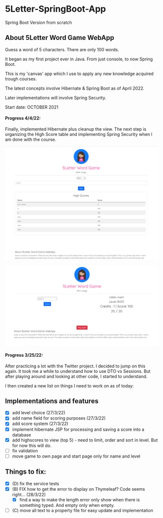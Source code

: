 # 5Letter-SpringBoot-App
 Spring Boot Version from scratch

## About 5Letter Word Game WebApp
Guess a word of 5 characters. There are only 100 words.

It began as my first project ever in Java. From just console, to now Spring Boot.

This is my 'canvas' app which I use to apply any new knowledge acquired trough courses.

The latest concepts involve Hibernate & Spring Boot as of April 2022.

Later implementations will involve Spring Security.


Start date: OCTOBER 2021

#### Progress 4/4/22:
Finally, implemented Hibernate plus cleanup the view. The next step is organizing the High Score table and implementing Spring Security when I am done with the course.

![screenshoot](https://github.com/immarisabel/5Letter-SpringBoot-App/blob/main/img.png)

![screenshoot](https://github.com/immarisabel/5Letter-SpringBoot-App/blob/main/img_1.png)

#### Progress 3/25/22:
After practicing a lot with the Twitter project. I decided to jump on this again. It took me a while to understand how to use DTO vs Sessions. But after playing around and looking at other code, I started to understand.

I then created a new list on things I need to work on as of today:

## Implementations and features
- [x] add level choice (27/3/22)
- [x] add name field for scoring purposes (27/3/22)
- [x] add score system (27/3/22)
- [x] implement hibernate JSP for processing and saving a score into a database
- [x] add highscores to view (top 5) - need to limit, order and sort in level. But for now this will do.
- [ ] fix validation
- [ ] move game to own page and start page only for name and level

## Things to fix:
- [x] (D) fix the service tests
- [x] (B) FIX how to get the error to display on Thymeleaf? Code seems right... (28/3/22)
  - [x]  find a way to make the length error only show when there is something typed. And empty only when empty.
- [ ] (C) move all text to a property file for easy update and implementation
